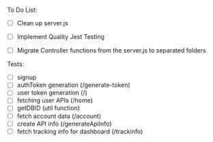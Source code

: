 To Do List:
- [ ] Clean up server.js
- [ ] Implement Quality Jest Testing
- [ ] Migrate Controller functions from the server.js to separated folders


Tests:
- [ ] signup
- [ ] authToken generation (/generate-token)
- [ ] user token generation (/)
- [ ] fetching user APIs (/home)
- [ ] getDBID (util function)
- [ ] fetch account data (/account)
- [ ] create API info (/generateApiInfo)
- [ ] fetch tracking info for dashboard (/trackinfo)